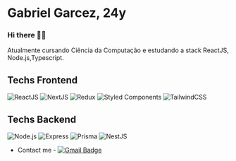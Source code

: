# Gabriel Garcez, 24y

### Hi there 👋😄
Atualmente cursando Ciência da Computação e estudando a stack ReactJS, Node.js,Typescript.

## Techs Frontend

 ![ReactJS](https://img.shields.io/badge/React-20232A?style=for-the-badge&logo=react&logoColor=61DAFB)
 ![NextJS](https://img.shields.io/badge/next.js-000000?style=for-the-badge&logo=nextdotjs&logoColor=white)
 ![Redux](https://img.shields.io/badge/Redux-593D88?style=for-the-badge&logo=redux&logoColor=white)
 ![Styled Components](https://img.shields.io/badge/styled--components-DB7093?style=for-the-badge&logo=styled-components&logoColor=white)
 ![TailwindCSS](https://img.shields.io/badge/Tailwind_CSS-38B2AC?style=for-the-badge&logo=tailwind-css&logoColor=white)
 
 ## Techs Backend

 ![Node.js](https://img.shields.io/badge/Node.js-339933?style=for-the-badge&logo=nodedotjs&logoColor=white)
 ![Express](https://img.shields.io/badge/Express.js-000000?style=for-the-badge&logo=express&logoColor=white)
 ![Prisma](https://img.shields.io/badge/Prisma-3982CE?style=for-the-badge&logo=Prisma&logoColor=white)
 ![NestJS](https://img.shields.io/badge/nestjs-E0234E?style=for-the-badge&logo=nestjs&logoColor=white)
 
- Contact me - [![Gmail Badge](https://img.shields.io/badge/-ggarcez613@gmail.com-c14438?style=flat-square&logo=Gmail&logoColor=white&link=mailto:ggarcez613@gmail.com)](mailto:ggarcez613@gmail.com)
